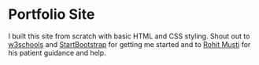 # Portfolio Site

I built this site from scratch with basic HTML and CSS styling. Shout out to [w3schools](https://www.w3schools.com) and [StartBootstrap](https://startbootstrap.com) for getting me started and to [Rohit Musti](https://rohitmusti.github.io) for his patient guidance and help.
